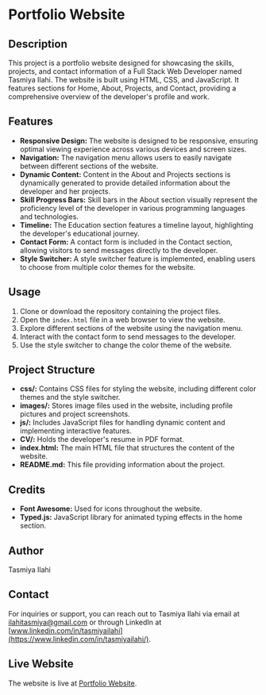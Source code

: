 # Portfolio Website

## Description
This project is a portfolio website designed for showcasing the skills, projects, and contact information of a Full Stack Web Developer named Tasmiya Ilahi. The website is built using HTML, CSS, and JavaScript. It features sections for Home, About, Projects, and Contact, providing a comprehensive overview of the developer's profile and work.

## Features
- **Responsive Design:** The website is designed to be responsive, ensuring optimal viewing experience across various devices and screen sizes.
- **Navigation:** The navigation menu allows users to easily navigate between different sections of the website.
- **Dynamic Content:** Content in the About and Projects sections is dynamically generated to provide detailed information about the developer and her projects.
- **Skill Progress Bars:** Skill bars in the About section visually represent the proficiency level of the developer in various programming languages and technologies.
- **Timeline:** The Education section features a timeline layout, highlighting the developer's educational journey.
- **Contact Form:** A contact form is included in the Contact section, allowing visitors to send messages directly to the developer.
- **Style Switcher:** A style switcher feature is implemented, enabling users to choose from multiple color themes for the website.

## Usage
1. Clone or download the repository containing the project files.
2. Open the `index.html` file in a web browser to view the website.
3. Explore different sections of the website using the navigation menu.
4. Interact with the contact form to send messages to the developer.
5. Use the style switcher to change the color theme of the website.

## Project Structure
- **css/:** Contains CSS files for styling the website, including different color themes and the style switcher.
- **images/:** Stores image files used in the website, including profile pictures and project screenshots.
- **js/:** Includes JavaScript files for handling dynamic content and implementing interactive features.
- **CV/:** Holds the developer's resume in PDF format.
- **index.html:** The main HTML file that structures the content of the website.
- **README.md:** This file providing information about the project.

## Credits
- **Font Awesome:** Used for icons throughout the website.
- **Typed.js:** JavaScript library for animated typing effects in the home section.

## Author
Tasmiya Ilahi

## Contact
For inquiries or support, you can reach out to Tasmiya Ilahi via email at ilahitasmiya@gmail.com or through LinkedIn at [www.linkedin.com/in/tasmiyailahi](https://www.linkedin.com/in/tasmiyailahi/).

## Live Website
The website is live at [Portfolio Website](https://tasmii.github.io/Portfolio-Website/).
